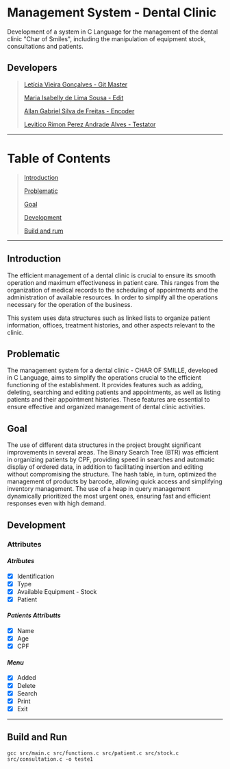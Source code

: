 # **Management System - Dental Clinic**
Development of a system in C Language for the management of the dental clinic "Char of Smiles", including the manipulation of equipment stock, consultations and patients.

## **Developers**
> [Letícia Vieira Gonçalves - Git Master](https://github.com/LeticiaVieirg)
>
> [Maria Isabelly de Lima Sousa - Edit](https://github.com/isabellylimals)
> 
> [Allan Gabriel Silva de Freitas - Encoder](https://github.com/Allan-Gabriell)
> 
> [Levitico Rimon Perez Andrade Alves - Testator](https://github.com/LEVEL303)
***

# **Table of Contents**
> [Introduction](#introduction)
> 
> [Problematic](#problematic)
> 
> [Goal](#goal)
>
> [Development](#development)
>
> [Build and rum](#build-and-run)
>

***


## **Introduction**
The efficient management of a dental clinic is crucial to ensure its smooth operation and maximum effectiveness in patient care. This ranges from the organization of medical records to the scheduling of appointments and the administration of available resources. In order to simplify all the operations necessary for the operation of the business.

This system uses data structures such as linked lists to organize patient information, offices, treatment histories, and other aspects relevant to the clinic.

## **Problematic**
The management system for a dental clinic - CHAR OF SMILLE, developed in C Language, aims to simplify the operations crucial to the efficient functioning of the establishment. It provides features such as adding, deleting, searching and editing patients and appointments, as well as listing patients and their appointment histories. These features are essential to ensure effective and organized management of dental clinic activities.

## **Goal**
The use of different data structures in the project brought significant improvements in several areas. The Binary Search Tree (BTR) was efficient in organizing patients by CPF, providing speed in searches and automatic display of ordered data, in addition to facilitating insertion and editing without compromising the structure. The hash table, in turn, optimized the management of products by barcode, allowing quick access and simplifying inventory management. The use of a heap in query management dynamically prioritized the most urgent ones, ensuring fast and efficient responses even with high demand.

## **Development**

### Attributes
#### *Atributes*
- [x] Identification
- [x] Type
- [x] Available Equipment - Stock
- [x] Patient

#### *Patients Attributts*
- [x] Name
- [x] Age
- [x] CPF

#### *Menu*
- [x] Added
- [x] Delete 
- [x] Search 
- [x] Print 
- [x] Exit
***


## **Build and Run**
    gcc src/main.c src/functions.c src/patient.c src/stock.c src/consultation.c -o teste1
